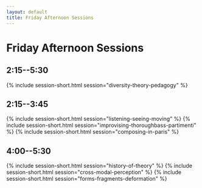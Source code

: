 ```yaml
---
layout: default
title: Friday Afternoon Sessions
---
```


# Friday Afternoon Sessions


## 2:15--5:30

{% include session-short.html session="diversity-theory-pedagogy" %}

## 2:15--3:45

{% include session-short.html session="listening-seeing-moving" %}
{% include session-short.html session="improvising-thoroughbass-partimenti" %}
{% include session-short.html session="composing-in-paris" %}

## 4:00--5:30

{% include session-short.html session="history-of-theory" %}
{% include session-short.html session="cross-modal-perception" %}
{% include session-short.html session="forms-fragments-deformation" %}
